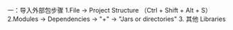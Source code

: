 一：导入外部包步骤
    1.File -> Project Structure （Ctrl + Shift + Alt + S）
    2.Modules -> Dependencies -> "+" -> "Jars or directories"
    3. 其他 Libraries